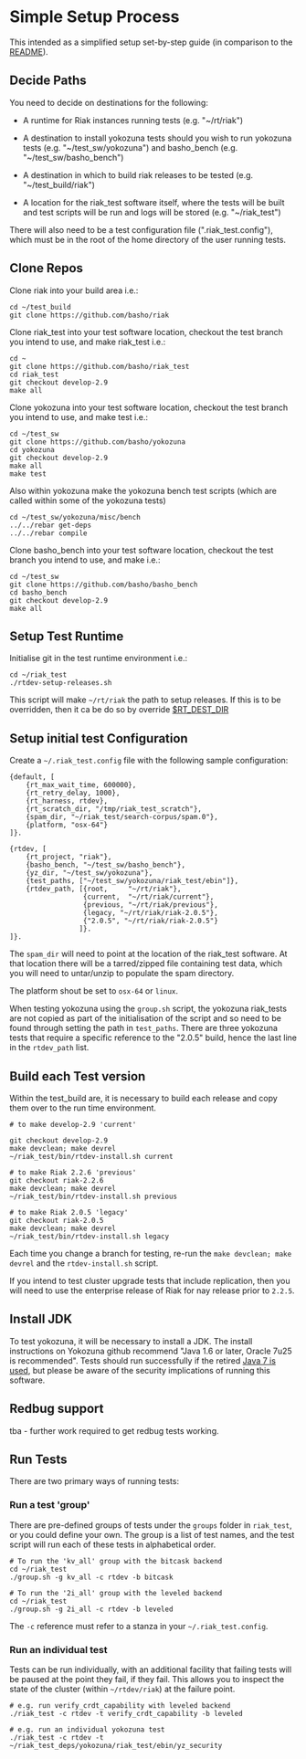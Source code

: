 # Simple Setup Process

This intended as a simplified setup set-by-step guide (in comparison to the [README](../README.md)).

## Decide Paths

You need to decide on destinations for the following:

- A runtime for Riak instances running tests (e.g. "~/rt/riak")

- A destination to install yokozuna tests should you wish to run yokozuna tests (e.g. "\~/test_sw/yokozuna") and basho_bench (e.g. "\~/test_sw/basho_bench")

- A destination in which to build riak releases to be tested (e.g. "~/test_build/riak")

- A location for the riak_test software itself, where the tests will be built and test scripts will be run and logs will be stored (e.g. "~/riak_test")

There will also need to be a test configuration file (".riak_test.config"), which must be in the root of the home directory of the user running tests.

## Clone Repos

Clone riak into your build area i.e.:

```
cd ~/test_build
git clone https://github.com/basho/riak
```

Clone riak_test into your test software location, checkout the test branch you intend to use, and make riak_test i.e.:

```
cd ~
git clone https://github.com/basho/riak_test
cd riak_test
git checkout develop-2.9
make all
```

Clone yokozuna into your test software location, checkout the test branch you intend to use, and make test i.e.:

```
cd ~/test_sw
git clone https://github.com/basho/yokozuna
cd yokozuna
git checkout develop-2.9
make all
make test
```

Also within yokozuna make the yokozuna bench test scripts (which are called within some of the yokozuna tests)

```
cd ~/test_sw/yokozuna/misc/bench
../../rebar get-deps
../../rebar compile
```

Clone basho_bench into your test software location, checkout the test branch you intend to use, and make i.e.:

```
cd ~/test_sw
git clone https://github.com/basho/basho_bench
cd basho_bench
git checkout develop-2.9
make all
```

## Setup Test Runtime

Initialise git in the test runtime environment i.e.:

```
cd ~/riak_test
./rtdev-setup-releases.sh
```

This script will make `~/rt/riak` the path to setup releases.  If this is to be overridden, then it ca be do so by override [$RT_DEST_DIR](../bin/rtdev-setup-releases.sh#L11)

## Setup initial test Configuration

Create a `~/.riak_test.config` file with the following sample configuration:

```
{default, [
    {rt_max_wait_time, 600000},
    {rt_retry_delay, 1000},
    {rt_harness, rtdev},
    {rt_scratch_dir, "/tmp/riak_test_scratch"},
    {spam_dir, "~/riak_test/search-corpus/spam.0"},
    {platform, "osx-64"}
]}.

{rtdev, [
    {rt_project, "riak"},
    {basho_bench, "~/test_sw/basho_bench"},
    {yz_dir, "~/test_sw/yokozuna"},
    {test_paths, ["~/test_sw/yokozuna/riak_test/ebin"]},
    {rtdev_path, [{root,     "~/rt/riak"},
                  {current,  "~/rt/riak/current"},
                  {previous, "~/rt/riak/previous"},
                  {legacy, "~/rt/riak/riak-2.0.5"},
                  {"2.0.5", "~/rt/riak/riak-2.0.5"}
                 ]}.
]}.
```

The `spam_dir` will need to point at the location of the riak_test software.  At that location there will be a tarred/zipped file containing test data, which you will need to untar/unzip to populate the spam directory.

The platform shout be set to `osx-64` or `linux`.

When testing yokozuna using the `group.sh` script, the yokozuna riak_tests are not copied as part of the initialisation of the script and so need to be found through setting the path in `test_paths`.  There are three yokozuna tests that require a specific reference to the "2.0.5" build, hence the last line in the `rtdev_path` list.

## Build each Test version

Within the test_build are, it is necessary to build each release and copy them over to the run time environment.  

```
# to make develop-2.9 'current'

git checkout develop-2.9
make devclean; make devrel
~/riak_test/bin/rtdev-install.sh current

# to make Riak 2.2.6 'previous'
git checkout riak-2.2.6
make devclean; make devrel
~/riak_test/bin/rtdev-install.sh previous

# to make Riak 2.0.5 'legacy'
git checkout riak-2.0.5
make devclean; make devrel
~/riak_test/bin/rtdev-install.sh legacy
```

Each time you change a branch for testing, re-run the `make devclean; make devrel` and the `rtdev-install.sh` script.

If you intend to test cluster upgrade tests that include replication, then you will need to use the enterprise release of Riak for nay release prior to `2.2.5`.

## Install JDK

To test yokozuna, it will be necessary to install a JDK.  The install instructions on Yokozuna github recommend "Java 1.6 or later, Oracle 7u25 is recommended".  Tests should run successfully if the retired [Java 7 is used](https://java.com/en/download/faq/java_7.xml), but please be aware of the security implications of running this software.

## Redbug support

tba - further work required to get redbug tests working.

## Run Tests

There are two primary ways of running tests:

### Run a test 'group'

There are pre-defined groups of tests under the `groups` folder in `riak_test`, or you could define your own.  The group is a list of test names, and the test script will run each of these tests in alphabetical order.

```
# To run the 'kv_all' group with the bitcask backend
cd ~/riak_test
./group.sh -g kv_all -c rtdev -b bitcask

# To run the '2i_all' group with the leveled backend
cd ~/riak_test
./group.sh -g 2i_all -c rtdev -b leveled
```

The `-c` reference must refer to a stanza in your `~/.riak_test.config`.

### Run an individual test

Tests can be run individually, with an additional facility that failing tests will be paused at the point they fail, if they fail.  This allows you to inspect the state of the cluster (within `~/rtdev/riak`) at the failure point.

```
# e.g. run verify_crdt_capability with leveled backend
./riak_test -c rtdev -t verify_crdt_capability -b leveled

# e.g. run an individual yokozuna test
./riak_test -c rtdev -t ~/riak_test_deps/yokozuna/riak_test/ebin/yz_security
```
